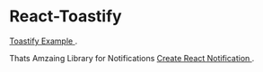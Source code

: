 # React-Toastify
 [Toastify Example  ](https://hello-greeting-react-toastify.netlify.app/).


Thats Amzaing Library for Notifications  [Create React Notification ](https://www.npmjs.com/package/react-toastify).



